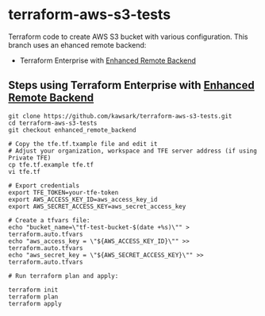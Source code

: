 # terraform-aws-s3-tests
Terraform code to create AWS S3 bucket with various configuration. This branch uses an ehanced remote backend:
- Terraform Enterprise with [Enhanced Remote Backend](https://www.terraform.io/docs/backends/types/remote.html)
## Steps using Terraform Enterprise with [Enhanced Remote Backend](https://www.terraform.io/docs/backends/types/remote.html)

```
git clone https://github.com/kawsark/terraform-aws-s3-tests.git
cd terraform-aws-s3-tests
git checkout enhanced_remote_backend

# Copy the tfe.tf.txample file and edit it
# Adjust your organization, workspace and TFE server address (if using Private TFE)
cp tfe.tf.example tfe.tf
vi tfe.tf 

# Export credentials
export TFE_TOKEN=your-tfe-token
export AWS_ACCESS_KEY_ID=aws_access_key_id
export AWS_SECRET_ACCESS_KEY=aws_secret_access_key

# Create a tfvars file:
echo "bucket_name=\"tf-test-bucket-$(date +%s)\"" > terraform.auto.tfvars
echo "aws_access_key = \"${AWS_ACCESS_KEY_ID}\"" >> terraform.auto.tfvars
echo "aws_secret_key = \"${AWS_SECRET_ACCESS_KEY}\"" >> terraform.auto.tfvars

# Run terraform plan and apply:

terraform init
terraform plan 
terraform apply 
```
